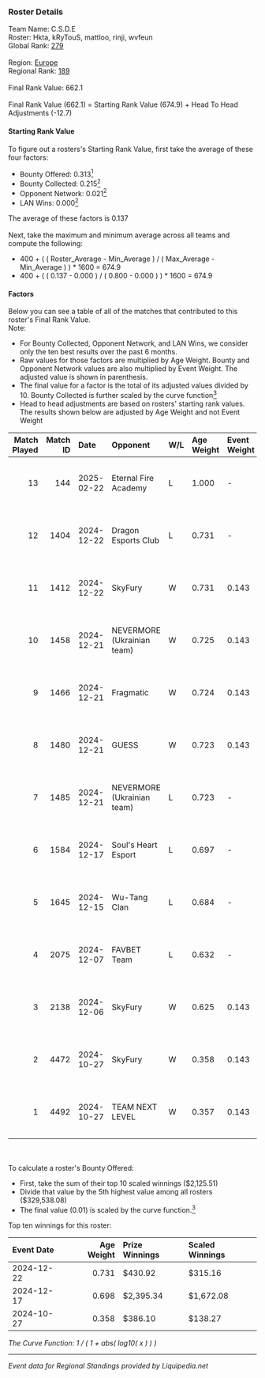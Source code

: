 ### Roster Details<br />
Team Name: C.S.D.E<br />
Roster: Hkta, kRyTouS, mattloo, rinji, wvfeun<br />
Global Rank: [279](../standings_global.md)<br />
<br />
Region: [Europe]( ../standings_europe.md)<br />
Regional Rank: [189]( ../standings_europe.md)<br />
<br />
Final Rank Value:  662.1<br />
<br />
Final Rank Value (662.1) = Starting Rank Value (674.9) + Head To Head Adjustments (-12.7)<br />

#### Starting Rank Value<br />
To figure out a rosters's Starting Rank Value, first take the average of these four factors:<br />
- Bounty Offered: 0.313[<sup>1</sup>](#table2)
- Bounty Collected: 0.215[<sup>2</sup>](#table1)
- Opponent Network: 0.021[<sup>2</sup>](#table1)
- LAN Wins: 0.000[<sup>2</sup>](#table1)

The average of these factors is 0.137<br />
<br />
Next, take the maximum and minimum average across all teams and compute the following:<br />
- 400 + ( ( Roster_Average - Min_Average ) / ( Max_Average - Min_Average ) ) * 1600 = 674.9
- 400 + ( ( 0.137 - 0.000 ) / ( 0.800 - 0.000 ) ) * 1600 = 674.9


#### Factors<br />
Below you can see a table of all of the matches that contributed to this roster's Final Rank Value.<br />
Note:<br />

- For Bounty Collected, Opponent Network, and LAN Wins, we consider only the ten best results over the past 6 months.
- Raw values for those factors are multiplied by Age Weight. Bounty and Opponent Network values are also multiplied by Event Weight. The adjusted value is shown in parenthesis.
- The final value for a factor is the total of its adjusted values divided by 10. Bounty Collected is further scaled by the curve function[<sup>3</sup>](#curveFunction)
- Head to head adjustments are based on rosters' starting rank values. The results shown below are adjusted by Age Weight and not Event Weight
<span id="table1"></span><br />


| Match Played | Match ID | Date       | Opponent                   | W/L | Age Weight | Event Weight | Bounty Collected | Opponent Network | LAN Wins  | H2H Adj. | Roster                                   |
| -: | -: | :- | :- | :- | :- | :- | :- | :- | :- | -: | :- |
|           13 |      144 | 2025-02-22 | Eternal Fire Academy       | L   | 1.000      | -            | -                | -                | -         |   -22.94 | Hkta, kRyTouS, mattloo, rinji, wvfeun    |
|           12 |     1404 | 2024-12-22 | Dragon Esports Club        | L   | 0.731      | -            | -                | -                | -         |   -11.47 | Hkta, kRyTouS, mattloo, shiny, t3zisswes |
|           11 |     1412 | 2024-12-22 | SkyFury                    | W   | 0.731      | 0.143        | 0.004 (0.000)    | 0.338 (0.035)    | 0 (0.000) |    10.86 | Hkta, kRyTouS, mattloo, shiny, t3zisswes |
|           10 |     1458 | 2024-12-21 | NEVERMORE (Ukrainian team) | W   | 0.725      | 0.143        | 0.010 (0.001)    | 0.904 (0.094)    | 0 (0.000) |    15.27 | Hkta, kRyTouS, mattloo, shiny, t3zisswes |
|            9 |     1466 | 2024-12-21 | Fragmatic                  | W   | 0.724      | 0.143        | 0.000 (0.000)    | 0.068 (0.007)    | 0 (0.000) |     7.60 | Hkta, kRyTouS, mattloo, shiny, t3zisswes |
|            8 |     1480 | 2024-12-21 | GUESS                      | W   | 0.723      | 0.143        | 0.000 (0.000)    | 0.000 (0.000)    | 0 (0.000) |     6.17 | Hkta, kRyTouS, mattloo, shiny, t3zisswes |
|            7 |     1485 | 2024-12-21 | NEVERMORE (Ukrainian team) | L   | 0.723      | -            | -                | -                | -         |    -6.72 | Hkta, kRyTouS, mattloo, shiny, t3zisswes |
|            6 |     1584 | 2024-12-17 | Soul's Heart Esport        | L   | 0.697      | -            | -                | -                | -         |   -15.90 | Hkta, kRyTouS, mattloo, rinji, wvfeun    |
|            5 |     1645 | 2024-12-15 | Wu-Tang Clan               | L   | 0.684      | -            | -                | -                | -         |   -11.17 | Hkta, kRyTouS, mattloo, rinji, wvfeun    |
|            4 |     2075 | 2024-12-07 | FAVBET Team                | L   | 0.632      | -            | -                | -                | -         |    -5.13 | Hkta, mattloo, rinji, shiny, wvfeun      |
|            3 |     2138 | 2024-12-06 | SkyFury                    | W   | 0.625      | 0.143        | 0.004 (0.000)    | 0.338 (0.030)    | 0 (0.000) |     9.20 | Hkta, mattloo, rinji, shiny, wvfeun      |
|            2 |     4472 | 2024-10-27 | SkyFury                    | W   | 0.358      | 0.143        | 0.004 (0.000)    | 0.338 (0.017)    | 0 (0.000) |     5.71 | Hkta, mattloo, rinji, shiny, wvfeun      |
|            1 |     4492 | 2024-10-27 | TEAM NEXT LEVEL            | W   | 0.357      | 0.143        | 0.003 (0.000)    | 0.464 (0.024)    | 0 (0.000) |     5.81 | Hkta, mattloo, rinji, shiny, wvfeun      |

<br />
<span id="table2"></span><br />
To calculate a roster's Bounty Offered:<br />

- First, take the sum of their top 10 scaled winnings ($2,125.51)
- Divide that value by the 5th highest value among all rosters ($329,538.08)
- The final value (0.01) is scaled by the curve function.[<sup>3</sup>](#curveFunction)

Top ten winnings for this roster:<br />

| Event Date | Age Weight | Prize Winnings | Scaled Winnings |
| :- | -: | :- | :- |
| 2024-12-22 |      0.731 | $430.92        | $315.16         |
| 2024-12-17 |      0.698 | $2,395.34      | $1,672.08       |
| 2024-10-27 |      0.358 | $386.10        | $138.27         |


<span id="curveFunction"></span>_The Curve Function: 1 / ( 1 + abs( log10( x ) ) )_<br />

---
_Event data for Regional Standings provided by Liquipedia.net_<br />
